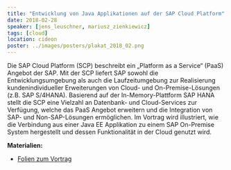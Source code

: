 ```yaml
---
title: "Entwicklung von Java Applikationen auf der SAP Cloud Platform"
date: 2018-02-28
speaker: [jens_leuschner, mariusz_zienkiewicz]
tags: [cloud]
location: cideon
poster: ../images/posters/plakat_2018_02.png
---
```


Die SAP Cloud Platform (SCP) beschreibt ein „Platform as a Service“ (PaaS) Angebot der SAP. Mit der SCP liefert SAP
sowohl die Entwicklungsumgebung als auch die Laufzeitumgebung zur Realisierung kundenindividueller Erweiterungen von
Cloud- und On-Premise-Lösungen (z.B. SAP S/4HANA). Basierend auf der In-Memory-Plattform SAP HANA stellt die SCP eine
Vielzahl an Datenbank- und Cloud-Services zur Verfügung, welche das PaaS Angebot erweitern und die Integration von SAP-
und Non-SAP-Lösungen ermöglichen. Im Vortrag wird illustriert, wie die Verbindung aus einer Java EE Applikation zu einem
SAP On-Premise System hergestellt und dessen Funktionalität in der Cloud genutzt wird.

**Materialien:**

- [Folien zum Vortrag](https://github.com/juggr/juggr.github.io/blob/master/downloads/juggr_java_auf_sap_cloud.pdf)
